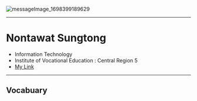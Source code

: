![messageImage_1698399189629](https://github.com/NontawatstJo/NontawatstJo/assets/135500811/76327138-e7bd-41f1-b97a-ff8dc6ba0e56)

---
# Nontawat Sungtong
+ Information Technology
+ Institute of Vocational Education :  Central Region 5
+ [My Link](HelloWorld)

- - -
## Vocabuary
